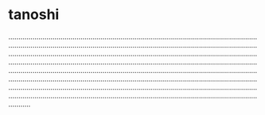 # tanoshi

...........................................................................................................................................................................................................................................................................................................................................................................................................................................................................................................................................................................................................................................................................................................................................................................................................................................................................................................................................................................................................................................